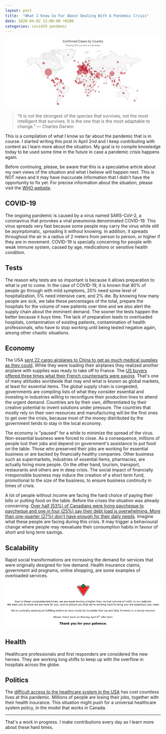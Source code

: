 ```yaml
---
layout: post
title:  "What I Know So Far About Dealing With A Pandemic Crisis"
date: 2020-04-02 12:00:00 +0200
categories: covid19 pandemic
---
```


![Global Pandemic](/images/posts/pandemic.png)

> “It is not the strongest of the species that survives,
> not the most intelligent that survives.
> It is the one that is the most adaptable to change.”
> ― Charles Darwin

This is a compilation of what I know so far about the pandemic that is in course. I started writing this post in April 2nd and I keep contributing with content as I learn more about the situation. My goal is to compile knowledge today to be used some time in the future in case a pandemic crisis happens again.

Before continuing, please, be aware that this is a speculative article about my own views of the situation and what I believe will happen next. This is NOT news and it may have inaccurate information that I didn't have the opportunity to fix yet. For precise information about the situation, please visit the [WHO website][WHO].

<!-- more -->

## COVID-19

The ongoing pandemic is caused by a virus named SARS-CoV-2, a coronavirus that provokes a viral pneumonia denominated COVID-19. This virus spreads very fast because some people may carry the virus while still be asymptomatic, spreading it without knowing. In addition, it spreads throughout the air in a radius of 2 meters from person to person, or higher if they are in movement. COVID-19 is specially concerning for people with weak immune system, caused by age, medications or sensitive health condition.

## Tests

The reason why tests are so important is because it allows preparation to what is yet to come. In the case of COVID-19, it is known that 80% of people go through with mild symptoms, 20% need some level of hospitalization, 5% need intensive care, and 2% die. By knowing how many people are sick, we take these percentages of the total, prepare the hospitals for the volume of new patients over time and we also alert the supply chain about the imminent demand. The sooner the tests happen the better because it buys time. The lack of preparation leads to overloaded hospitals, contamination of existing patients, contamination of health professionals, who have to stop working until being tested negative again, among other chaotic situations.

## Economy

The USA [sent 22 cargo airplanes to China to get as much medical supplies as they could][22-airplanes]. While they were loading their airplanes they realized another airplane with supplies was ready to take off to France. The [US buyers offered three times what their French counterparts were paying][france-lost]. That's one of many attitudes worldwide that may end what is known as global markets, at least for essential items. The global supply chain is congested, governments are compiling lists of what they consider essential and investing in industries willing to reconfigure their production lines to attend the urgent demand. Countries are by their own, differentiated by their creative potential to invent solutions under pressure. The countries that mostly rely on their own resources and manufacturing will be the first ones to get over the crisis, because most of the money distributed by the government tends to stay in the local economy.

The economy is "paused" for a while to minimize the spread of the virus. Non-essential business were forced to close. As a consequence, millions of people lost their jobs and depend on government's assistance to put food on the table. Those who preserved their jobs are working for essential business or are backed by financially healthy companies. Other business such as supermarkets, industries of essential items, pharmacies, are actually hiring more people. On the other hand, tourism, transport, restaurants and others are in deep crisis. The social impact of financially irresponsible business may induce the creation of a short term fund, promotional to the size of the business, to ensure business continuity in times of crisis.

A lot of people without income are facing the hard choice of paying their bills or putting food on the table. Before the crises the situation was already concerning. [Over half (53%) of Canadians were living paycheque to paycheque and one in four (25%) say their debt load is overwhelming. More than one-quarter (27%) don’t have enough for their daily needs][affordability-index]. Imagine what these people are facing during this crisis. It may trigger a behavioural change where people may reevaluate their consumption habits in favour of short and long term savings.

## Scalability

Rapid social transformations are increasing the demand for services that were originally designed for low demand. Health insurance claims, government aid programs, online shopping, are some examples of overloaded services.

![Problem on the Canadian Tire Website](/images/posts/canadiantire-scalability.png)

## Health

Healthcare professionals and first responders are considered the new heroes. They are working long shifts to keep up with the overflow in hospitals across the globe.

## Politics

The [difficult access to the healthcare system in the USA][healthcare-usa] has cost countless lives at this pandemic. Millions of people are losing their jobs, together with their health insurance. This situation might push for a universal healthcare system policy, in the model that works in Canada.

<hr>

That's a work in progress. I make contributions every day as I learn more about these hard times.

[22-airplanes]: https://www.nytimes.com/2020/03/29/business/economy/coronavirus-china-supplies.html

[affordability-index]: https://www.investmentexecutive.com/news/research-and-markets/majority-of-canadians-living-paycheque-to-paycheque-survey-2/

[france-lost]: https://www.theguardian.com/world/2020/apr/02/global-battle-coronavirus-equipment-masks-tests

[GitHub]: https://github.com/htmfilho/htmfilho.github.io/commits/master/_posts/2020/2020-04-02-what-know-pandemic-response.md

[healthcare-usa]: https://www.theguardian.com/us-news/2020/mar/26/us-insurance-companies-coronavirus-hospitals

[WHO]: https://www.who.int/emergencies/diseases/novel-coronavirus-2019
